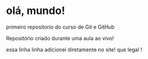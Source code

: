 # olá, mundo!
 primeiro repositorio do curso de Git e GitHub

 Repositório criado durante uma aula ao vivo!

 essa linha linha adicionei diretamente no site! que legal !
